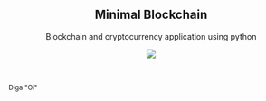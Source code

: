 <p align="center">
  <h2 align="center">Minimal Blockchain</h2>
  <p align="center">Blockchain and cryptocurrency application using python</p>
  <p align="center">
    <a href="https://github.com/hideraldus13/roadmap-do-desenvolvedor-web#-introduction"><img src="https://img.shields.io/badge/Roadmap-2019-yellowgreen.svg"/></a>
  <br>
  </p>
  <br>
</p>

<sub>Diga "Oi" <br> 
  <a href="https://medium.com/@lucasoliveiras"></a><br>
  <a href="https://www.linkedin.com/in/lucas-oliveira-492723127/"></a>
</sub>